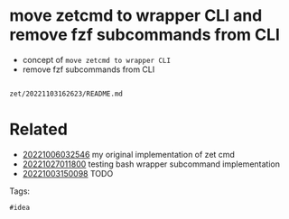 # move zetcmd to wrapper CLI and remove fzf subcommands from CLI

- concept of `move zetcmd to wrapper CLI`
- remove fzf subcommands from CLI

```
```

` zet/20221103162623/README.md `

# Related

- [20221006032546](/zet/20221006032546/README.md) my original implementation of zet cmd
- [20221027011800](/zet/20221027011800/README.md) testing bash wrapper subcommand implementation
- [20221003150098](/zet/20221003150098/README.md) TODO

Tags:

    #idea
